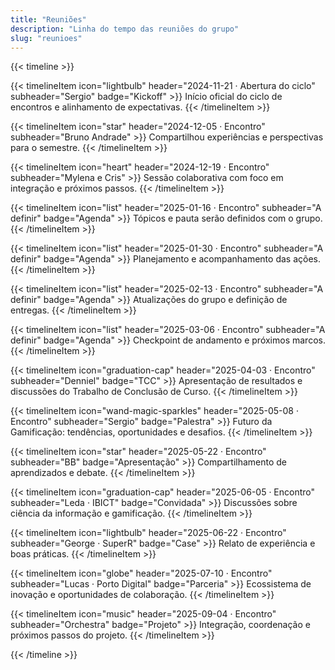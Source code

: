 ```yaml
---
title: "Reuniões"
description: "Linha do tempo das reuniões do grupo"
slug: "reunioes"
---
```


{{< timeline >}}

{{< timelineItem icon="lightbulb" header="2024-11-21 · Abertura do ciclo" subheader="Sergio" badge="Kickoff" >}}
Início oficial do ciclo de encontros e alinhamento de expectativas.
{{< /timelineItem >}}

{{< timelineItem icon="star" header="2024-12-05 · Encontro" subheader="Bruno Andrade" >}}
Compartilhou experiências e perspectivas para o semestre.
{{< /timelineItem >}}

{{< timelineItem icon="heart" header="2024-12-19 · Encontro" subheader="Mylena e Cris" >}}
Sessão colaborativa com foco em integração e próximos passos.
{{< /timelineItem >}}

{{< timelineItem icon="list" header="2025-01-16 · Encontro" subheader="A definir" badge="Agenda" >}}
Tópicos e pauta serão definidos com o grupo.
{{< /timelineItem >}}

{{< timelineItem icon="list" header="2025-01-30 · Encontro" subheader="A definir" badge="Agenda" >}}
Planejamento e acompanhamento das ações.
{{< /timelineItem >}}

{{< timelineItem icon="list" header="2025-02-13 · Encontro" subheader="A definir" badge="Agenda" >}}
Atualizações do grupo e definição de entregas.
{{< /timelineItem >}}

{{< timelineItem icon="list" header="2025-03-06 · Encontro" subheader="A definir" badge="Agenda" >}}
Checkpoint de andamento e próximos marcos.
{{< /timelineItem >}}

{{< timelineItem icon="graduation-cap" header="2025-04-03 · Encontro" subheader="Denniel" badge="TCC" >}}
Apresentação de resultados e discussões do Trabalho de Conclusão de Curso.
{{< /timelineItem >}}

{{< timelineItem icon="wand-magic-sparkles" header="2025-05-08 · Encontro" subheader="Sergio" badge="Palestra" >}}
Futuro da Gamificação: tendências, oportunidades e desafios.
{{< /timelineItem >}}

{{< timelineItem icon="star" header="2025-05-22 · Encontro" subheader="BB" badge="Apresentação" >}}
Compartilhamento de aprendizados e debate.
{{< /timelineItem >}}

{{< timelineItem icon="graduation-cap" header="2025-06-05 · Encontro" subheader="Leda · IBICT" badge="Convidada" >}}
Discussões sobre ciência da informação e gamificação.
{{< /timelineItem >}}

{{< timelineItem icon="lightbulb" header="2025-06-22 · Encontro" subheader="George · SuperR" badge="Case" >}}
Relato de experiência e boas práticas.
{{< /timelineItem >}}

{{< timelineItem icon="globe" header="2025-07-10 · Encontro" subheader="Lucas · Porto Digital" badge="Parceria" >}}
Ecossistema de inovação e oportunidades de colaboração.
{{< /timelineItem >}}

{{< timelineItem icon="music" header="2025-09-04 · Encontro" subheader="Orchestra" badge="Projeto" >}}
Integração, coordenação e próximos passos do projeto.
{{< /timelineItem >}}

{{< /timeline >}}

